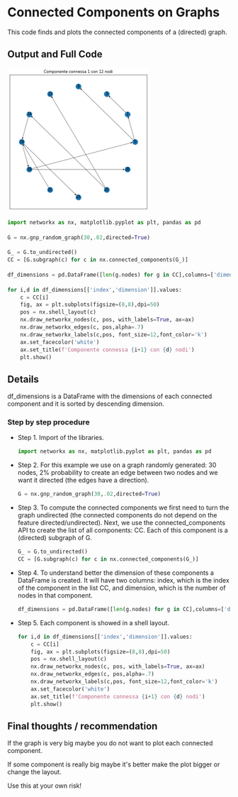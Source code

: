 # Connected Components on Graphs

This code finds and plots the connected components of a \(directed\) graph.

## Output and Full Code​

![](../.gitbook/assets/download-1-.png)

```python
import networkx as nx, matplotlib.pyplot as plt, pandas as pd

G = nx.gnp_random_graph(30,.02,directed=True)

G_ = G.to_undirected()
CC = [G.subgraph(c) for c in nx.connected_components(G_)]

df_dimensions = pd.DataFrame([len(g.nodes) for g in CC],columns=['dimension']).reset_index().sort_values('dimension',ascending=False)
 
for i,d in df_dimensions[['index','dimension']].values:
    c = CC[i]
    fig, ax = plt.subplots(figsize=(8,8),dpi=50)
    pos = nx.shell_layout(c)
    nx.draw_networkx_nodes(c, pos, with_labels=True, ax=ax)
    nx.draw_networkx_edges(c, pos,alpha=.7)
    nx.draw_networkx_labels(c,pos, font_size=12,font_color='k')
    ax.set_facecolor('white')
    ax.set_title(f'Componente connessa {i+1} con {d} nodi')
    plt.show()
```

## Details

df\_dimensions is a DataFrame with the dimensions of each connected component and it is sorted by descending dimension.

### Step by step procedure

* Step 1. Import of the libraries.

  ```python
  import networkx as nx, matplotlib.pyplot as plt, pandas as pd
  ```

* Step 2. For this example we use on a graph randomly generated: 30 nodes, 2% probability to create an edge between two nodes and we want it directed \(the edges have a direction\).

  ```python
  G = nx.gnp_random_graph(30,.02,directed=True)
  ```

* Step 3. To compute the connected components we first need to turn the graph undirected \(the connected components do not depend on the feature directed/undirected\). Next, we use the connected\_components API to create the list of all components: CC. Each of this component is a \(directed\) subgraph of G.

  ```python
  G_ = G.to_undirected()
  CC = [G.subgraph(c) for c in nx.connected_components(G_)]
  ```

* Step 4. To understand better the dimension of these components a DataFrame is created. It will have two columns: index, which is the index of the component in the list CC, and dimension, which is the number of nodes in that component. 

  ```python
  df_dimensions = pd.DataFrame([len(g.nodes) for g in CC],columns=['dimension']).reset_index().sort_values('dimension',ascending=False)
  ```

* Step 5. Each component is showed in a shell layout.

  ```python
  for i,d in df_dimensions[['index','dimension']].values:
      c = CC[i]
      fig, ax = plt.subplots(figsize=(8,8),dpi=50)
      pos = nx.shell_layout(c)
      nx.draw_networkx_nodes(c, pos, with_labels=True, ax=ax)
      nx.draw_networkx_edges(c, pos,alpha=.7)
      nx.draw_networkx_labels(c,pos, font_size=12,font_color='k')
      ax.set_facecolor('white')
      ax.set_title(f'Componente connessa {i+1} con {d} nodi')
      plt.show()
  ```



## Final thoughts / recommendation

If the graph is very big maybe you do not want to plot each connected component.

If some component is really big maybe it's better make the plot bigger or change the layout.

Use this at your own risk!

